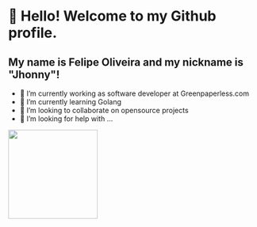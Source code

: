 <!--
**fdoliv/fdoliv** is a ✨ _special_ ✨ repository because its `README.md` (this file) appears on your GitHub profile.

Here are some ideas to get you started:

- 🔭 I’m currently working on ...
- 🌱 I’m currently learning ...
- 👯 I’m looking to collaborate on ...
- 🤔 I’m looking for help with ...
- 💬 Ask me about ...
- 📫 How to reach me: ...
- 😄 Pronouns: ...
- ⚡ Fun fact: ...
-->
# 👋 Hello! Welcome to my Github profile.
## My name is Felipe Oliveira and my nickname is "Jhonny"!

- 🔭 I’m currently working as software developer at Greenpaperless.com
- 🌱 I’m currently learning Golang
- 👯 I’m looking to collaborate on opensource projects
- 🤔 I’m looking for help with ...

<div>
<a href="https://github.com/fdoliv">
<img loading="lazy" height="180em" src="https://github-readme-stats.vercel.app/api/top-langs/?username=fdoliv&layout=compact&langs_count=7&theme=dracula"/>
<!-- <img loading="lazy" height="180em" src="https://github-readme-stats.vercel.app/api?username=fdoliv&show_icons=true&theme=dracula&include_all_commits=true&count_private=true"/> -->
</div>
